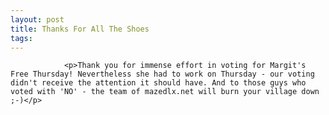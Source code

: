 ```yaml
---
layout: post
title: Thanks For All The Shoes
tags:
---
```



                <p>Thank you for immense effort in voting for Margit's Free Thursday! Nevertheless she had to work on Thursday - our voting didn't receive the attention it should have. And to those guys who voted with 'NO' - the team of mazedlx.net will burn your village down ;-)</p>
